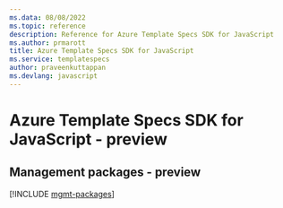 ```yaml
---
ms.data: 08/08/2022
ms.topic: reference
description: Reference for Azure Template Specs SDK for JavaScript
ms.author: prmarott
title: Azure Template Specs SDK for JavaScript
ms.service: templatespecs
author: praveenkuttappan
ms.devlang: javascript
---
```

# Azure Template Specs SDK for JavaScript - preview

## Management packages - preview
[!INCLUDE [mgmt-packages](template-specs-mgmt-index.md)]